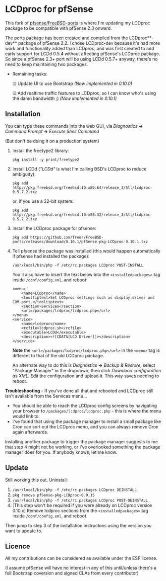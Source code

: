 # LCDproc for pfSense #

This fork of [pfsense/FreeBSD-ports](https://github.com/pfsense/FreeBSD-ports) is where I'm updating my LCDproc package to be compatible with pfSense 2.3 onward.

The ports package [has been created](https://github.com/Treer/FreeBSD-ports/tree/devel/sysutils/pfSense-pkg-LCDproc) and [compiled](https://github.com/Treer/FreeBSD-ports/releases) from the LCDproc**-dev** package of pfSense 2.2. I chose LCDproc-dev because it's had more work and functionality added than LCDproc, and was first created to add early support for LCDd 0.5.4 without affecting pfSense's LCDproc package. So since a pfSense 2.3+ port will be using LCDd 0.5.7+ anyway, there's no need to keep maintaining two packages.


* Remaining tasks:

    ☑ Update UI to use Bootstrap *(Now implemented in 0.10.0)*

    ☑ Add realtime traffic features to LCDproc, so I can know who's using the damn bandwidth ;) *(Now implemented in 0.10.1)*
    

## Installation ##

You can type these commands into the web GUI, via *Diagnostics* **→** *Command Prompt* **→** *Execute Shell Command*

(But don't be doing it on a production system)

1.  Install the freetype2 library:

    ```
    pkg install -y print/freetype2
    ``` 

1.  Install LCDd (*"LCDd"* is what I'm calling BSD's LCDproc to reduce ambiguity):
    ```
    pkg add http://pkg.freebsd.org/freebsd:10:x86:64/release_3/All/lcdproc-0.5.7_2.txz
    ```
    or, if you use a 32-bit system:
    ```
    pkg add http://pkg.freebsd.org/freebsd:10:x86:32/release_3/All/lcdproc-0.5.7_2.txz
    ```
 
1.  Install the LCDproc package for pfsense:
    ```
    pkg add https://github.com/Treer/FreeBSD-ports/releases/download/0.10.1/pfSense-pkg-LCDproc-0.10.1.txz
    ```

1.  Tell pfsense the package was installed (this would happen automatically if pfsense had installed the package):
    ```
    /usr/local/bin/php -f /etc/rc.packages LCDproc POST-INSTALL
    ```
    You'll also have to insert the text below into the `<installedpackages>` tag inside `/conf/config.xml`, and reboot:
    ```
    <menu>
        <name>LCDproc</name>
        <tooltiptext>Set LCDproc settings such as display driver and COM port.</tooltiptext>
        <section>Services</section>
        <url>/packages/lcdproc/lcdproc.php</url>
    </menu>
    <service>
        <name>lcdproc</name>
        <rcfile>lcdproc.sh</rcfile>
        <executable>LCDd</executable>
        <description><![CDATA[LCD Driver]]></description>
    </service>
    ```
    
    **Note** the `<url>/packages/lcdproc/lcdproc.php</url>` in the `<menu>` tag is different to that of the old LCDproc package.
    
    An alternate way to do this is *Diagnostics* **→** *Backup & Restore*, select "Package Manager" in the dropdown, then click *Download configuration as XML*. Edit the configuration and upload it. This way saves needing to reboot.

**Troubleshooting** - If you've done all that and rebooted and LCDproc still isn't available from the Services menu...
* You should be able to reach the LCDproc config screens by navigating your browser to `/packages/lcdproc/lcdproc.php` - this is where the menu would link to.
* I've found that using the package manager to install a small package like Cron can sort out the LCDproc menu, and you can always remove Cron again afterwards.

Installing another package to trigger the package manager suggests to me that step 4 might not be working, or I've overlooked something the package manager does for you. If anybody knows, let me know.

## Update ##

Still working this out. Uninstall:

1. ```/usr/local/bin/php -f /etc/rc.packages LCDproc DEINSTALL```
2. ```pkg remove pfSense-pkg-LCDproc-0.9.15```
3. ```/usr/local/bin/php -f /etc/rc.packages LCDproc POST-DEINSTALL```
4. [This step won't be required if you were already on LCDproc version 0.10.x] Remove lcdproc sections from the `<installedpackages>` tag inside `/conf/config.xml`, and reboot.

Then jump to step 3 of the installation instructons using the version you want to update to.

## Licence ##

All my contributions can be considered as available under the ESF license. 

(I assume pfSense will have no interest in any of this until/unless there's a full Bootstrap coversion and signed CLAs from every contributor)

